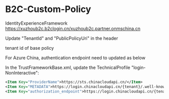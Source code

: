 # B2C-Custom-Policy

IdentityExperienceFramework
https://xuzhoub2c.b2clogin.cn/xuzhoub2c.partner.onmschina.cn


Update "TenantId" and "PublicPolicyUri" in the header

tenant id of base policy

For Azure China, authentication endpoint need to updated as below

In the TrustFrameworkBase.xml, update the TechnicalProfile "login-NonInteractive":

```xml
<Item Key="ProviderName">https://sts.chinacloudapi.cn/</Item>
<Item Key="METADATA">https://login.chinacloudapi.cn/{tenant}/.well-known/openid-configuration</Item>
<Item Key="authorization_endpoint">https://login.chinacloudapi.cn/{tenant}/oauth2/token</Item>
```
